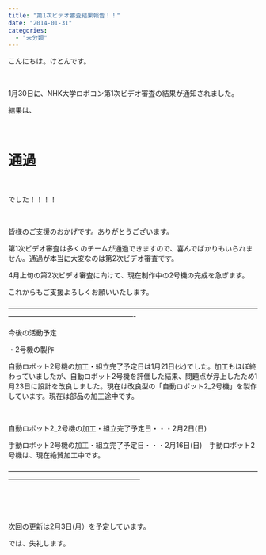 ```yaml
---
title: "第1次ビデオ審査結果報告！！"
date: "2014-01-31"
categories: 
  - "未分類"
---
```


こんにちは。けとんです。

 

1月30日に、NHK大学ロボコン第1次ビデオ審査の結果が通知されました。

結果は、

 

# **通過**

 

でした！！！！

 

皆様のご支援のおかげです。ありがとうございます。

第1次ビデオ審査は多くのチームが通過できますので、喜んでばかりもいられません。通過が本当に大変なのは第2次ビデオ審査です。

4月上旬の第2次ビデオ審査に向けて、現在制作中の2号機の完成を急ぎます。 

これからもご支援よろしくお願いいたします。

——————————————————————————————————————————————————————-

今後の活動予定

・2号機の製作

自動ロボット2号機の加工・組立完了予定日は1月21日(火)でした。加工もほぼ終わっていましたが、自動ロボット2号機を評価した結果、問題点が浮上したため1月23日に設計を改良しました。現在は改良型の「自動ロボット2\_2号機」を製作しています。現在は部品の加工途中です。

 

自動ロボット2\_2号機の加工・組立完了予定日・・・2月2日(日)

手動ロボット2号機の加工・組立完了予定日・・・2月16日(日)　手動ロボット2号機は、現在絶賛加工中です。

———————————————————————————————————————————————————————

 

 

次回の更新は2月3日(月）を予定しています。

では、失礼します。
